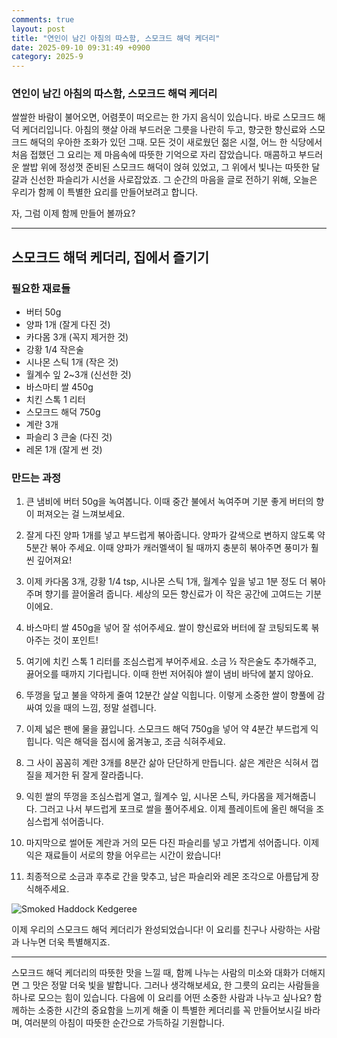 ```yaml
---
comments: true
layout: post
title: "연인이 남긴 아침의 따스함, 스모크드 해덕 케더리"
date: 2025-09-10 09:31:49 +0900
category: 2025-9
---
```


### 연인이 남긴 아침의 따스함, 스모크드 해덕 케더리

쌀쌀한 바람이 불어오면, 어렴풋이 떠오르는 한 가지 음식이 있습니다. 바로 스모크드 해덕 케더리입니다. 아침의 햇살 아래 부드러운 그릇을 나란히 두고, 향긋한 향신료와 스모크드 해덕의 우아한 조화가 있던 그때. 모든 것이 새로웠던 젊은 시절, 어느 한 식당에서 처음 접했던 그 요리는 제 마음속에 따뜻한 기억으로 자리 잡았습니다. 매콤하고 부드러운 쌀밥 위에 정성껏 준비된 스모크드 해덕이 얹혀 있었고, 그 위에서 빛나는 따뜻한 달걀과 신선한 파슬리가 시선을 사로잡았죠. 그 순간의 마음을 글로 전하기 위해, 오늘은 우리가 함께 이 특별한 요리를 만들어보려고 합니다.

자, 그럼 이제 함께 만들어 볼까요? 

---

## 스모크드 해덕 케더리, 집에서 즐기기

### 필요한 재료들

- 버터 50g
- 양파 1개 (잘게 다진 것)
- 카다몸 3개 (꼭지 제거한 것)
- 강황 1/4 작은술
- 시나몬 스틱 1개 (작은 것)
- 월계수 잎 2~3개 (신선한 것)
- 바스마티 쌀 450g
- 치킨 스톡 1 리터
- 스모크드 해덕 750g
- 계란 3개
- 파슬리 3 큰술 (다진 것)
- 레몬 1개 (잘게 썬 것)

### 만드는 과정

1. 큰 냄비에 버터 50g을 녹여봅니다. 이때 중간 불에서 녹여주며 기분 좋게 버터의 향이 퍼져오는 걸 느껴보세요. 

2. 잘게 다진 양파 1개를 넣고 부드럽게 볶아줍니다. 양파가 갈색으로 변하지 않도록 약 5분간 볶아 주세요. 이때 양파가 캐러멜색이 될 때까지 충분히 볶아주면 풍미가 훨씬 깊어져요!

3. 이제 카다몸 3개, 강황 1/4 tsp, 시나몬 스틱 1개, 월계수 잎을 넣고 1분 정도 더 볶아주며 향기를 끌어올려 줍니다. 세상의 모든 향신료가 이 작은 공간에 고여드는 기분이에요.

4. 바스마티 쌀 450g을 넣어 잘 섞어주세요. 쌀이 향신료와 버터에 잘 코팅되도록 볶아주는 것이 포인트!

5. 여기에 치킨 스톡 1 리터를 조심스럽게 부어주세요. 소금 ½ 작은술도 추가해주고, 끓어오를 때까지 기다립니다. 이때 한번 저어줘야 쌀이 냄비 바닥에 붙지 않아요.

6. 뚜껑을 덮고 불을 약하게 줄여 12분간 살살 익힙니다. 이렇게 소중한 쌀이 향풀에 감싸여 있을 때의 느낌, 정말 설렙니다.

7. 이제 넓은 팬에 물을 끓입니다. 스모크드 해덕 750g을 넣어 약 4분간 부드럽게 익힙니다. 익은 해덕을 접시에 옮겨놓고, 조금 식혀주세요.

8. 그 사이 꼼꼼히 계란 3개를 8분간 삶아 단단하게 만듭니다. 삶은 계란은 식혀서 껍질을 제거한 뒤 잘게 잘라줍니다.

9. 익힌 쌀의 뚜껑을 조심스럽게 열고, 월계수 잎, 시나몬 스틱, 카다몸을 제거해줍니다. 그러고 나서 부드럽게 포크로 쌀을 풀어주세요. 이제 플레이트에 올린 해덕을 조심스럽게 섞어줍니다. 

10. 마지막으로 썰어둔 계란과 거의 모든 다진 파슬리를 넣고 가볍게 섞어줍니다. 이제 익은 재료들이 서로의 향을 어우르는 시간이 왔습니다!

11. 최종적으로 소금과 후추로 간을 맞추고, 남은 파슬리와 레몬 조각으로 아름답게 장식해주세요.

   ![Smoked Haddock Kedgeree](https://www.themealdb.com/images/media/meals/1550441275.jpg)

이제 우리의 스모크드 해덕 케더리가 완성되었습니다! 이 요리를 친구나 사랑하는 사람과 나누면 더욱 특별해지죠. 

---

스모크드 해덕 케더리의 따뜻한 맛을 느낄 때, 함께 나누는 사람의 미소와 대화가 더해지면 그 맛은 정말 더욱 빛을 발합니다. 그러나 생각해보세요, 한 그릇의 요리는 사람들을 하나로 모으는 힘이 있습니다. 다음에 이 요리를 어떤 소중한 사람과 나누고 싶나요? 함께하는 소중한 시간의 중요함을 느끼게 해줄 이 특별한 케더리를 꼭 만들어보시길 바라며, 여러분의 아침이 따뜻한 순간으로 가득하길 기원합니다.